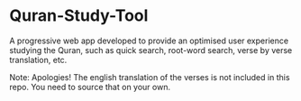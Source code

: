 # Quran-Study-Tool
A progressive web app developed to provide an optimised user experience studying the Quran, such as quick search, root-word search, verse by verse translation, etc.

Note: Apologies! The english translation of the verses is not included in this repo. You need to source that on your own.
